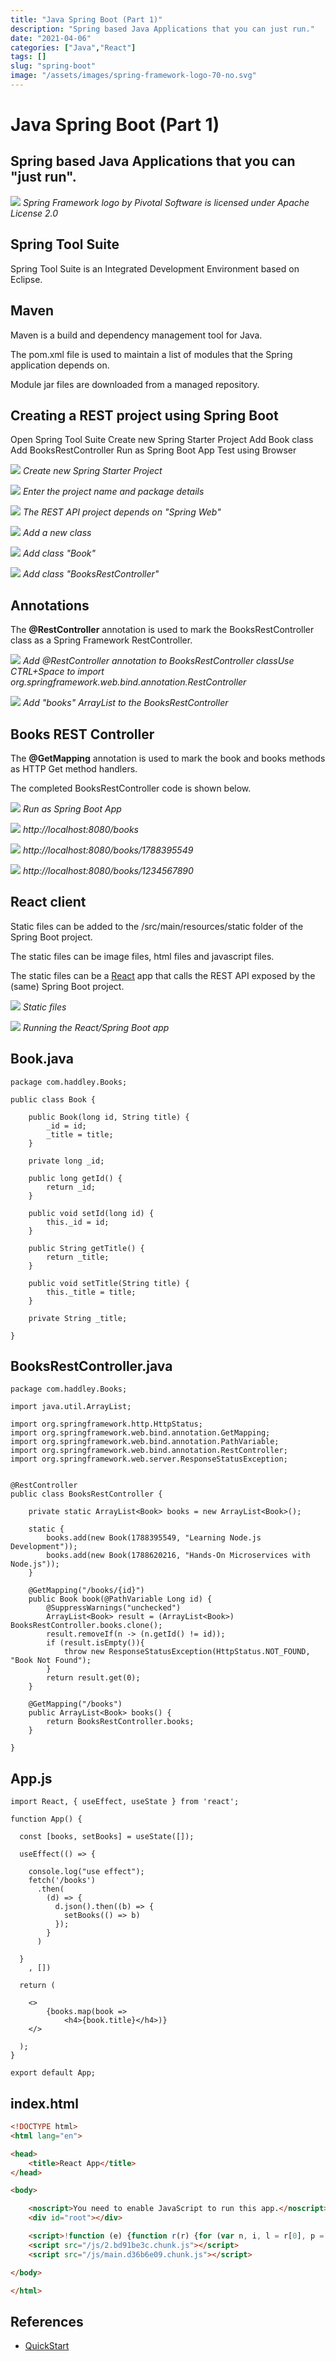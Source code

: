 ```yaml
---
title: "Java Spring Boot (Part 1)"
description: "Spring based Java Applications that you can just run."
date: "2021-04-06"
categories: ["Java","React"]
tags: []
slug: "spring-boot"
image: "/assets/images/spring-framework-logo-70-no.svg"
---
```


# Java Spring Boot (Part 1)

## Spring based Java Applications that you can "just run".

![](/assets/images/spring-boot/spring-framework-logo-2018.svg)
*Spring Framework logo by Pivotal Software is licensed under Apache License 2.0*


## Spring Tool Suite

Spring Tool Suite is an Integrated Development Environment based on Eclipse.


## Maven

Maven is a build and dependency management tool for Java.

The pom.xml file is used to maintain a list of modules that the Spring application depends on.

Module jar files are downloaded from a managed repository.


## Creating a REST project using Spring Boot

Open Spring Tool Suite
Create new Spring Starter Project
Add Book class
Add BooksRestController
Run as Spring Boot App
Test using Browser

![](/assets/images/spring-boot/screen-shot-2021-04-06-at-11.01.43-am-1718x1074.png)
*Create new Spring Starter Project*

![](/assets/images/spring-boot/screen-shot-2021-04-06-at-11.03.13-am-1180x1440.png)
*Enter the project name and package details*

![](/assets/images/spring-boot/screen-shot-2021-04-06-at-11.03.38-am-1174x1440.png)
*The REST API project depends on "Spring Web"*

![](/assets/images/spring-boot/screen-shot-2021-04-06-at-11.04.47-am-1430x436.png)
*Add a new class*

![](/assets/images/spring-boot/screen-shot-2021-04-06-at-11.05.11-am-1180x1254.png)
*Add class "Book"*

![](/assets/images/spring-boot/screen-shot-2021-04-06-at-11.06.30-am-1174x1254.png)
*Add class "BooksRestController"*


## Annotations

The **@RestController** annotation is used to mark the BooksRestController class as a Spring Framework RestController.

![](/assets/images/spring-boot/screen-shot-2021-04-06-at-11.07.37-am-1836x552.png)
*Add @RestController annotation to BooksRestController classUse CTRL+Space to import org.springframework.web.bind.annotation.RestController*

![](/assets/images/spring-boot/screen-shot-2021-04-06-at-11.10.26-am-1722x1076.png)
*Add "books" ArrayList to the BooksRestController*


## Books REST Controller

The **@GetMapping** annotation is used to mark the book and books methods as HTTP Get method handlers.

The completed BooksRestController code is shown below.

![](/assets/images/spring-boot/screen-shot-2021-04-06-at-11.17.47-am-560x844.png)
*Run as Spring Boot App*

![](/assets/images/spring-boot/screen-shot-2021-04-06-at-11.19.11-am-1836x874.png)
*http://localhost:8080/books*

![](/assets/images/spring-boot/screen-shot-2021-04-06-at-11.19.46-am-1836x873.png)
*http://localhost:8080/books/1788395549*

![](/assets/images/spring-boot/screen-shot-2021-04-06-at-11.20.30-am-1836x875.png)
*http://localhost:8080/books/1234567890*


## React client

Static files can be added to the /src/main/resources/static folder of the Spring Boot project.

The static files can be image files, html files and javascript files.

The static files can be a [React](reactusestateuseeffect.html) app that calls the REST API exposed by the (same) Spring Boot project.

![](/assets/images/spring-boot/screen-shot-2021-04-08-at-3.28.25-pm-1836x981.png)
*Static files*

![](/assets/images/spring-boot/screen-shot-2021-04-08-at-3.27.02-pm-1286x750.png)
*Running the React/Spring Boot app*


## Book.java

```text
package com.haddley.Books;

public class Book {

	public Book(long id, String title) {
		_id = id;
		_title = title;
	}

	private long _id;

	public long getId() {
		return _id;
	}

	public void setId(long id) {
		this._id = id;
	}

	public String getTitle() {
		return _title;
	}

	public void setTitle(String title) {
		this._title = title;
	}

	private String _title;
	
}
```

## BooksRestController.java

```text
package com.haddley.Books;

import java.util.ArrayList;

import org.springframework.http.HttpStatus;
import org.springframework.web.bind.annotation.GetMapping;
import org.springframework.web.bind.annotation.PathVariable;
import org.springframework.web.bind.annotation.RestController;
import org.springframework.web.server.ResponseStatusException;


@RestController
public class BooksRestController {

	private static ArrayList<Book> books = new ArrayList<Book>();

	static {
		books.add(new Book(1788395549, "Learning Node.js Development"));
		books.add(new Book(1788620216, "Hands-On Microservices with Node.js"));
	}

	@GetMapping("/books/{id}")
	public Book book(@PathVariable Long id) {
		@SuppressWarnings("unchecked")
		ArrayList<Book> result = (ArrayList<Book>) BooksRestController.books.clone();
		result.removeIf(n -> (n.getId() != id));
		if (result.isEmpty()){
			throw new ResponseStatusException(HttpStatus.NOT_FOUND, "Book Not Found");
		}
		return result.get(0);
	}

	@GetMapping("/books")
	public ArrayList<Book> books() {
		return BooksRestController.books;
	}
	
}
```

## App.js

```text
import React, { useEffect, useState } from 'react';

function App() {

  const [books, setBooks] = useState([]);

  useEffect(() => {

    console.log("use effect");
    fetch('/books')
      .then(
        (d) => {
          d.json().then((b) => {
            setBooks(() => b)
          });
        }
      )

  }
    , [])

  return (

    <>
        {books.map(book =>
            <h4>{book.title}</h4>)}
    </>

  );
}

export default App;
```

## index.html

```html
<!DOCTYPE html>
<html lang="en">

<head>
	<title>React App</title>
</head>

<body>

	<noscript>You need to enable JavaScript to run this app.</noscript>
	<div id="root"></div>

	<script>!function (e) {function r(r) {for (var n, i, l = r[0], p = r[1], f = r[2], c = 0, s = []; c < l.length; c++)i = l[c], Object.prototype.hasOwnProperty.call(o, i) && o[i] && s.push(o[i][0]), o[i] = 0; for (n in p) Object.prototype.hasOwnProperty.call(p, n) && (e[n] = p[n]); for (a && a(r); s.length;)s.shift()(); return u.push.apply(u, f || []), t()} function t() {for (var e, r = 0; r < u.length; r++) {for (var t = u[r], n = !0, l = 1; l < t.length; l++) {var p = t[l]; 0 !== o[p] && (n = !1)} n && (u.splice(r--, 1), e = i(i.s = t[0]))} return e} var n = {}, o = {1: 0}, u = []; function i(r) {if (n[r]) return n[r].exports; var t = n[r] = {i: r, l: !1, exports: {}}; return e[r].call(t.exports, t, t.exports, i), t.l = !0, t.exports} i.m = e, i.c = n, i.d = function (e, r, t) {i.o(e, r) || Object.defineProperty(e, r, {enumerable: !0, get: t})}, i.r = function (e) {"undefined" != typeof Symbol && Symbol.toStringTag && Object.defineProperty(e, Symbol.toStringTag, {value: "Module"}), Object.defineProperty(e, "__esModule", {value: !0})}, i.t = function (e, r) {if (1 & r && (e = i(e)), 8 & r) return e; if (4 & r && "object" == typeof e && e && e.__esModule) return e; var t = Object.create(null); if (i.r(t), Object.defineProperty(t, "default", {enumerable: !0, value: e}), 2 & r && "string" != typeof e) for (var n in e) i.d(t, n, function (r) {return e[r]}.bind(null, n)); return t}, i.n = function (e) {var r = e && e.__esModule ? function () {return e.default} : function () {return e}; return i.d(r, "a", r), r}, i.o = function (e, r) {return Object.prototype.hasOwnProperty.call(e, r)}, i.p = "/"; var l = this["webpackJsonpnode-spring-client"] = this["webpackJsonpnode-spring-client"] || [], p = l.push.bind(l); l.push = r, l = l.slice(); for (var f = 0; f < l.length; f++)r(l[f]); var a = p; t()}([])</script>
	<script src="/js/2.bd91be3c.chunk.js"></script>
	<script src="/js/main.d36b6e09.chunk.js"></script>

</body>

</html>
```
## References

- [QuickStart](https://spring.io/quickstart)